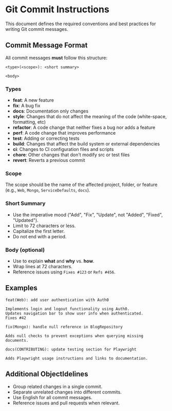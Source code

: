 # Git Commit Instructions

This document defines the required conventions and best practices for writing Git commit messages.

## Commit Message Format

All commit messages **must** follow this structure:

```
<type>(<scope>): <short summary>

<body>
```

### Types

- **feat**: A new feature
- **fix**: A bug fix
- **docs**: Documentation only changes
- **style**: Changes that do not affect the meaning of the code (white-space, formatting, etc)
- **refactor**: A code change that neither fixes a bug nor adds a feature
- **perf**: A code change that improves performance
- **test**: Adding or correcting tests
- **build**: Changes that affect the build system or external dependencies
- **ci**: Changes to CI configuration files and scripts
- **chore**: Other changes that don't modify src or test files
- **revert**: Reverts a previous commit

### Scope

The scope should be the name of the affected project, folder, or feature (e.g., `Web`, `Mongo`, `ServiceDefaults`, `docs`).

### Short Summary

- Use the imperative mood ("Add", "Fix", "Update", not "Added", "Fixed", "Updated").
- Limit to 72 characters or less.
- Capitalize the first letter.
- Do not end with a period.

### Body (optional)

- Use to explain **what** and **why** vs. **how**.
- Wrap lines at 72 characters.
- Reference issues using `Fixes #123` or `Refs #456`.

## Examples

```
feat(Web): add user authentication with Auth0

Implements login and logout functionality using Auth0.
Updates navigation bar to show user info when authenticated.
Fixes #42
```

```
fix(Mongo): handle null reference in BlogRepository

Adds null checks to prevent exceptions when querying missing documents.
```

```
docs(CONTRIBUTING): update testing section for Playwright

Adds Playwright usage instructions and links to documentation.
```

## Additional ObjectIdelines

- Group related changes in a single commit.
- Separate unrelated changes into different commits.
- Use English for all commit messages.
- Reference issues and pull requests when relevant.